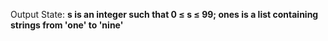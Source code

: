 Output State: **s is an integer such that 0 ≤ s ≤ 99; ones is a list containing strings from 'one' to 'nine'**